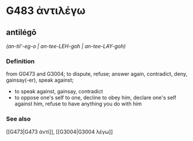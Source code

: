 # G483 ἀντιλέγω

## antilégō

_(an-til'-eg-o | an-tee-LEH-goh | an-tee-LAY-goh)_

### Definition

from G0473 and G3004; to dispute, refuse; answer again, contradict, deny, gainsay(-er), speak against; 

- to speak against, gainsay, contradict
- to oppose one's self to one, decline to obey him, declare one's self against him, refuse to have anything you do with him

### See also

[[G473|G473 ἀντί]], [[G3004|G3004 λέγω]]

